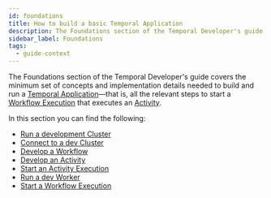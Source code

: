 ```yaml
---
id: foundations
title: How to build a basic Temporal Application
description: The Foundations section of the Temporal Developer's guide covers the minimum set of concepts and implementation details needed to build and run a Temporal Application—that is, all the relevant steps to start a Workflow Execution that executes an Activity.
sidebar_label: Foundations
tags:
  - guide-context
---
```


The Foundations section of the Temporal Developer's guide covers the minimum set of concepts and implementation details needed to build and run a [Temporal Application](/concepts/what-is-a-temporal-application)—that is, all the relevant steps to start a [Workflow Execution](#develop-workflows) that executes an [Activity](#develop-activities).

In this section you can find the following:

- [Run a development Cluster](/java/install-cli)
- [Connect to a dev Cluster](/java/how-to-create-a-temporal-client-in-java)
- [Develop a Workflow](/java/how-to-develop-a-workflow-definition-in-java)
- [Develop an Activity](/java/developing-activities)
- [Start an Activity Execution](/java/spawning-activities)
- [Run a dev Worker](/java/how-to-develop-a-worker-program-in-java)
- [Start a Workflow Execution](/java/how-to-spawn-a-workflow-execution-in-java)
